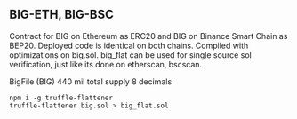 ## BIG-ETH, BIG-BSC

Contract for BIG on Ethereum as ERC20 and BIG on Binance Smart Chain as BEP20.
Deployed code is identical on both chains.
Compiled with optimizations on big.sol.
big_flat can be used for single source sol verification, just like its done on etherscan, bscscan.

BigFile (BIG)
440 mil total supply
8 decimals

```
npm i -g truffle-flattener
truffle-flattener big.sol > big_flat.sol
```